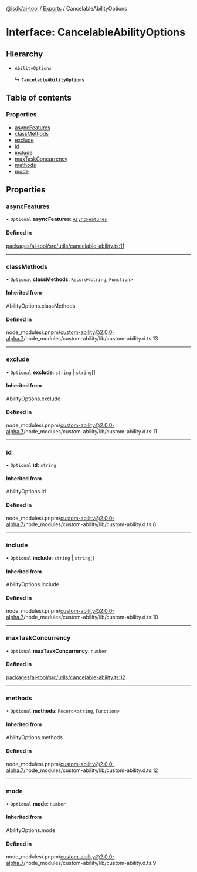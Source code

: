 [@isdk/ai-tool](../README.md) / [Exports](../modules.md) / CancelableAbilityOptions

# Interface: CancelableAbilityOptions

## Hierarchy

- `AbilityOptions`

  ↳ **`CancelableAbilityOptions`**

## Table of contents

### Properties

- [asyncFeatures](CancelableAbilityOptions.md#asyncfeatures)
- [classMethods](CancelableAbilityOptions.md#classmethods)
- [exclude](CancelableAbilityOptions.md#exclude)
- [id](CancelableAbilityOptions.md#id)
- [include](CancelableAbilityOptions.md#include)
- [maxTaskConcurrency](CancelableAbilityOptions.md#maxtaskconcurrency)
- [methods](CancelableAbilityOptions.md#methods)
- [mode](CancelableAbilityOptions.md#mode)

## Properties

### asyncFeatures

• `Optional` **asyncFeatures**: [`AsyncFeatures`](../enums/AsyncFeatures.md)

#### Defined in

[packages/ai-tool/src/utils/cancelable-ability.ts:11](https://github.com/isdk/ai-tool.js/blob/409aab70514a73e5edfa59ea25e4ee1fe316b26d/src/utils/cancelable-ability.ts#L11)

___

### classMethods

• `Optional` **classMethods**: `Record`\<`string`, `Function`\>

#### Inherited from

AbilityOptions.classMethods

#### Defined in

node_modules/.pnpm/custom-ability@2.0.0-alpha.7/node_modules/custom-ability/lib/custom-ability.d.ts:13

___

### exclude

• `Optional` **exclude**: `string` \| `string`[]

#### Inherited from

AbilityOptions.exclude

#### Defined in

node_modules/.pnpm/custom-ability@2.0.0-alpha.7/node_modules/custom-ability/lib/custom-ability.d.ts:11

___

### id

• `Optional` **id**: `string`

#### Inherited from

AbilityOptions.id

#### Defined in

node_modules/.pnpm/custom-ability@2.0.0-alpha.7/node_modules/custom-ability/lib/custom-ability.d.ts:8

___

### include

• `Optional` **include**: `string` \| `string`[]

#### Inherited from

AbilityOptions.include

#### Defined in

node_modules/.pnpm/custom-ability@2.0.0-alpha.7/node_modules/custom-ability/lib/custom-ability.d.ts:10

___

### maxTaskConcurrency

• `Optional` **maxTaskConcurrency**: `number`

#### Defined in

[packages/ai-tool/src/utils/cancelable-ability.ts:12](https://github.com/isdk/ai-tool.js/blob/409aab70514a73e5edfa59ea25e4ee1fe316b26d/src/utils/cancelable-ability.ts#L12)

___

### methods

• `Optional` **methods**: `Record`\<`string`, `Function`\>

#### Inherited from

AbilityOptions.methods

#### Defined in

node_modules/.pnpm/custom-ability@2.0.0-alpha.7/node_modules/custom-ability/lib/custom-ability.d.ts:12

___

### mode

• `Optional` **mode**: `number`

#### Inherited from

AbilityOptions.mode

#### Defined in

node_modules/.pnpm/custom-ability@2.0.0-alpha.7/node_modules/custom-ability/lib/custom-ability.d.ts:9
